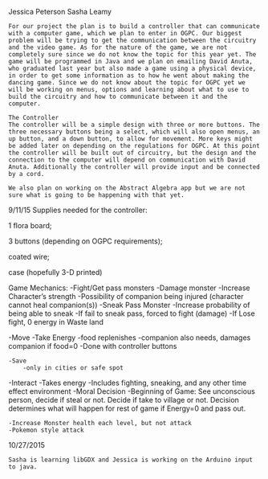 Jessica Peterson
Sasha Leamy

	For our project the plan is to build a controller that can communicate with a computer game, which we plan to enter in OGPC. Our biggest problem will be trying to get the communication between the circuitry and the video game. As for the nature of the game, we are not completely sure since we do not know the topic for this year yet. The game will be programmed in Java and we plan on emailing David Anuta, who graduated last year but also made a game using a physical device, in order to get some information as to how he went about making the dancing game. Since we do not know about the topic for OGPC yet we will be working on menus, options and learning about what to use to build the circuitry and how to communicate between it and the computer.

	The Controller
	The controller will be a simple design with three or more buttons. The three necessary buttons being a select, which will also open menus, an up button, and a down button, to allow for movement. More keys might be added later on depending on the regulations for OGPC. At this point the controller will be built out of circuitry, but the design and the connection to the computer will depend on communication with David Anuta. Additionally the controller will provide input and be connected by a cord. 

	We also plan on working on the Abstract Algebra app but we are not sure what is going to be happening with that yet. 
	
9/11/15
	Supplies needed for the controller:
	
1 flora board;

3 buttons (depending on OGPC requirements);

coated wire;

case (hopefully 3-D printed)

Game Mechanics:
-Fight/Get pass monsters
-Damage monster
	-Increase Character’s strength
	-Possibility of companion being injured (character cannot heal companion(s))
-Sneak Pass Monster
	-Increase probability of being able to sneak
	-If fail to sneak pass, forced to fight (damage)
-If  Lose fight, 0 energy in Waste land



-Move
		-Take Energy
			-food replenishes
				-companion also needs, damages companion if food=0
		-Done with controller buttons

	-Save
		-only in cities or safe spot
-Interact
		-Takes energy
		-Includes fighting, sneaking, and any other time effect environment
	-Moral Decision
		-Beginning of Game: See unconscious person, decide if steal or not. Decide if take to village or not. Decision determines what will happen for rest of game if Energy=0 and pass out.

	-Increase Monster health each level, but not attack
	-Pokemon style attack

10/27/2015

	Sasha is learning libGDX and Jessica is working on the Arduino input to java.

